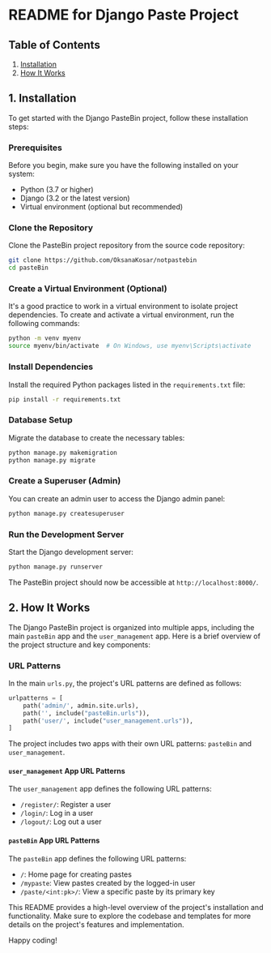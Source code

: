 # README for Django Paste Project

## Table of Contents

1. [Installation](#1-installation)
2. [How It Works](#2-how-it-works)

## 1. Installation

To get started with the Django PasteBin project, follow these installation steps:

### Prerequisites

Before you begin, make sure you have the following installed on your system:

- Python (3.7 or higher)
- Django (3.2 or the latest version)
- Virtual environment (optional but recommended)

### Clone the Repository

Clone the PasteBin project repository from the source code repository:

```bash
git clone https://github.com/OksanaKosar/notpastebin
cd pasteBin
```

### Create a Virtual Environment (Optional)

It's a good practice to work in a virtual environment to isolate project dependencies. To create and activate a virtual environment, run the following commands:

```bash
python -m venv myenv
source myenv/bin/activate  # On Windows, use myenv\Scripts\activate
```

### Install Dependencies

Install the required Python packages listed in the `requirements.txt` file:

```bash
pip install -r requirements.txt
```

### Database Setup

Migrate the database to create the necessary tables:

```bash
python manage.py makemigration
python manage.py migrate
```

### Create a Superuser (Admin)

You can create an admin user to access the Django admin panel:

```bash
python manage.py createsuperuser
```

### Run the Development Server

Start the Django development server:

```bash
python manage.py runserver
```

The PasteBin project should now be accessible at `http://localhost:8000/`.

## 2. How It Works

The Django PasteBin project is organized into multiple apps, including the main `pasteBin` app and the `user_management` app. Here is a brief overview of the project structure and key components:

### URL Patterns

In the main `urls.py`, the project's URL patterns are defined as follows:

```python
urlpatterns = [
    path('admin/', admin.site.urls),
    path('', include("pasteBin.urls")),
    path('user/', include("user_management.urls")),
]
```

The project includes two apps with their own URL patterns: `pasteBin` and `user_management`.

#### `user_management` App URL Patterns

The `user_management` app defines the following URL patterns:

- `/register/`: Register a user
- `/login/`: Log in a user
- `/logout/`: Log out a user

#### `pasteBin` App URL Patterns

The `pasteBin` app defines the following URL patterns:

- `/`: Home page for creating pastes
- `/mypaste`: View pastes created by the logged-in user
- `/paste/<int:pk>/`: View a specific paste by its primary key


This README provides a high-level overview of the project's installation and functionality. Make sure to explore the codebase and templates for more details on the project's features and implementation.

Happy coding!